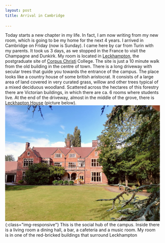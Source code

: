 ```yaml
---
layout: post
title: Arrival in Cambridge

---
```


Today starts a new chapter in my life.
In fact, I am now writing from my new room, which is going to be my home for the next 4 years. I arrived in Cambridge on Friday (now is Sunday). I came here by car from Turin with my parents. It took us 3 days, as we stopped in the France to visit the Champagne and Dunkirk.
My room is located in [Leckhampton](https://en.wikipedia.org/wiki/Leckhampton,_Corpus_Christi_College,_Cambridge), the postgraduate site of [Corpus Christi](https://en.wikipedia.org/wiki/Corpus_Christi_College,_Cambridge) College.
The site is just a 10 minute walk from the old building in the centre of town. There is a long driveway with secular trees that guide you towards the entrance of the campus. The place looks like a country house of some british aristocrat. It consists of a large area of land covered in very curated grass, willow and other trees typical of a mixed deciduous woodland. Scattered across the hectares of this forestry there are Victorian buildings, in which there are ca. 6 rooms where students live. At the end of the driveway, almost in the middle of the grove, there is [Leckhapton House](https://www.corpus.cam.ac.uk/conferences/function-rooms/leckhampton-house) (picture below).  
![Leckhampton](/assets/figs/leckhouse.jpg){:class="img-responsive"}
This is the social hub of the campus. Inside there is a living room a dining hall, a bar, a cafeteria and a music room.
My room is in one of the red-bricked buildings that surround Leckhampton
